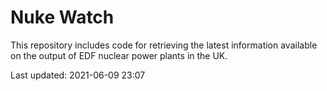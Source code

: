 # Nuke Watch

This repository includes code for retrieving the latest information available on the output of EDF nuclear power plants in the UK.

Last updated: 2021-06-09 23:07